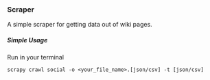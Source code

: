 ### Scraper
A simple scraper for getting data out of wiki pages.

##### Simple Usage
Run in your terminal
```shell
scrapy crawl social -o <your_file_name>.[json/csv] -t [json/csv]
```
